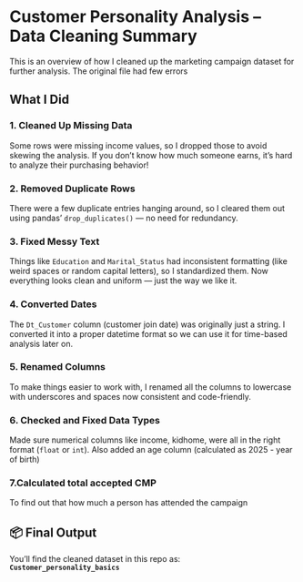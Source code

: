 #  Customer Personality Analysis – Data Cleaning Summary

 
This is an overview of how I cleaned up the marketing campaign dataset for further analysis. The original file had few errors


## What I Did

### 1. Cleaned Up Missing Data
Some rows were missing income values, so I dropped those to avoid skewing the analysis. If you don’t know how much someone earns, it’s hard to analyze their purchasing behavior!

### 2. Removed Duplicate Rows
There were a few duplicate entries hanging around, so I cleared them out using pandas’ `drop_duplicates()` — no need for redundancy.

### 3. Fixed Messy Text
Things like `Education` and `Marital_Status` had inconsistent formatting (like weird spaces or random capital letters), so I standardized them. Now everything looks clean and uniform — just the way we like it.

### 4. Converted Dates
The `Dt_Customer` column (customer join date) was originally just a string. I converted it into a proper datetime format so we can use it for time-based analysis later on.

### 5. Renamed Columns
To make things easier to work with, I renamed all the columns to lowercase with underscores and spaces now consistent and code-friendly.

### 6. Checked and Fixed Data Types
Made sure numerical columns like income, kidhome, were all in the right format (`float` or `int`). Also added an age column (calculated as 2025 - year of birth)

### 7.Calculated total accepted CMP
To find out that how much a person has attended the campaign

## 📦 Final Output
You’ll find the cleaned dataset in this repo as:  
**`Customer_personality_basics`**

